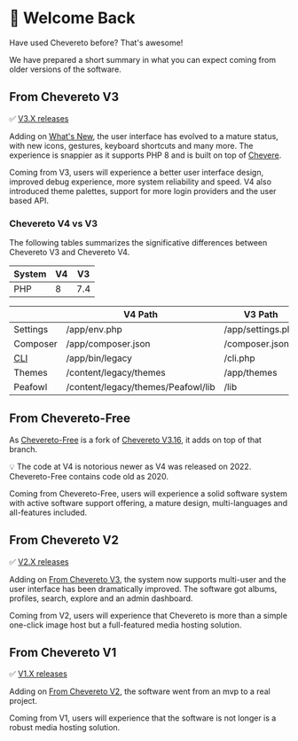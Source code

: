 # 🤗 Welcome Back

Have used Chevereto before? That's awesome!

We have prepared a short summary in what you can expect coming from older versions of the software.

## From Chevereto V3

✅ [V3.X releases](https://releases.chevereto.com/3.X/)

Adding on [What's New](whats-new.md), the user interface has evolved to a mature status, with new icons, gestures, keyboard shortcuts and many more. The experience is snappier as it supports PHP 8 and is built on top of [Chevere](https://chevere.org/).

Coming from V3, users will experience a better user interface design, improved debug experience, more system reliability and speed. V4 also introduced theme palettes, support for more login providers and the user based API.

### Chevereto V4 vs V3

The following tables summarizes the significative differences between Chevereto V3 and Chevereto V4.

| System | V4  | V3  |
| ------ | --- | --- |
| PHP    | 8   | 7.4 |

|                                           | V4 Path                            | V3 Path           |
| ----------------------------------------- | ---------------------------------- | ----------------- |
| Settings                                  | /app/env.php                       | /app/settings.php |
| Composer                                  | /app/composer.json                 | /composer.json    |
| [CLI](../../application/reference/cli.md) | /app/bin/legacy                    | /cli.php          |
| Themes                                    | /content/legacy/themes             | /app/themes       |
| Peafowl                                   | /content/legacy/themes/Peafowl/lib | /lib              |

## From Chevereto-Free

As [Chevereto-Free](https://github.com/rodber/chevereto-free) is a fork of [Chevereto V3.16](https://releases.chevereto.com/3.X/3.16/3.16.0), it adds on top of that branch.

💡 The code at V4 is notorious newer as V4 was released on 2022. Chevereto-Free contains code old as 2020.

Coming from Chevereto-Free, users will experience a solid software system with active software support offering, a mature design, multi-languages and all-features included.

## From Chevereto V2

✅ [V2.X releases](https://releases.chevereto.com/2.X/)

Adding on [From Chevereto V3](#from-chevereto-v3), the system now supports multi-user and the user interface has been dramatically improved. The software got albums, profiles, search, explore and an admin dashboard.

Coming from V2, users will experience that Chevereto is more than a simple one-click image host but a full-featured media hosting solution.

## From Chevereto V1

✅ [V1.X releases](https://releases.chevereto.com/1.X/)

Adding on [From Chevereto V2](#from-chevereto-v2), the software went from an mvp to a real project.

Coming from V1, users will experience that the software is not longer is a robust media hosting solution.
